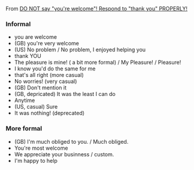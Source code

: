 From [DO NOT say "you're welcome"! Respond to "thank you" PROPERLY!](https://www.youtube.com/watch?v=F99JNqsfxlQ)

### Informal 

- you are welcome
- (GB) you're very welcome
- (US) No problem /  No problem, I enjoyed helping you
- thank YOU
- The pleasure is mine! ( a bit more formal) / My Pleasure! / Pleasure!
- I know you'd do the same for me
- that's all right (more casual)
- No worries! (very casual)
- (GB) Don't mention it
- (GB, depricated) It was the least I can do
- Anytime
- (US, casual) Sure
- It was nothing! (deprecated)

### More formal

- (GB) I'm much obliged to you. / Much obliged.
- You're most welcome
- We appreciate your businness / custom.
- I'm happy to help



